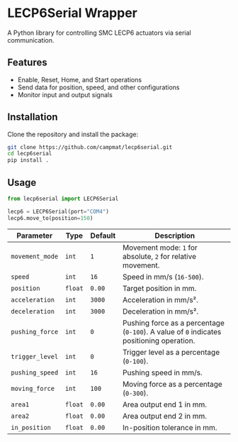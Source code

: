 # LECP6Serial Wrapper

A Python library for controlling SMC LECP6 actuators via serial communication.

## Features

- Enable, Reset, Home, and Start operations
- Send data for position, speed, and other configurations
- Monitor input and output signals

## Installation

Clone the repository and install the package:

```bash
git clone https://github.com/campmat/lecp6serial.git
cd lecp6serial
pip install .
```

## Usage

```python
from lecp6serial import LECP6Serial

lecp6 = LECP6Serial(port="COM4")
lecp6.move_to(position=150)

```

| Parameter        | Type    | Default | Description                                                                              |
|------------------|---------|---------|------------------------------------------------------------------------------------------|
| `movement_mode`  | `int`   | `1`     | Movement mode: `1` for absolute, `2` for relative movement.                              |
| `speed`          | `int`   | `16`    | Speed in mm/s (`16-500`).                                                                |
| `position`       | `float` | `0.00`  | Target position in mm.                                                                   |
| `acceleration`   | `int`   | `3000`  | Acceleration in mm/s².                                                                   |
| `deceleration`   | `int`   | `3000`  | Deceleration in mm/s².                                                                   |
| `pushing_force`  | `int`   | `0`     | Pushing force as a percentage (`0-100`). A value of `0` indicates positioning operation. |
| `trigger_level`  | `int`   | `0`     | Trigger level as a percentage (`0-100`).                                                 |
| `pushing_speed`  | `int`   | `16`    | Pushing speed in mm/s.                                                                   |
| `moving_force`   | `int`   | `100`   | Moving force as a percentage (`0-300`).                                                  |
| `area1`          | `float` | `0.00`  | Area output end 1 in mm.                                                                 |
| `area2`          | `float` | `0.00`  | Area output end 2 in mm.                                                                 |
| `in_position`    | `float` | `0.00`  | In-position tolerance in mm.                                                             |
